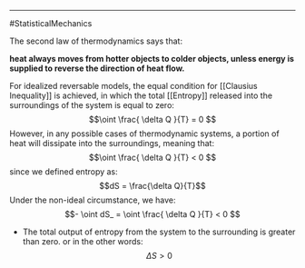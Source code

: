 ----
#StatisticalMechanics 

The second law of thermodynamics says that:

 **heat always moves from hotter objects to colder objects, unless energy is supplied to reverse the direction of heat flow.** 

For idealized reversable models, the equal condition for [[Clausius Inequality]] is achieved, in which the total [[Entropy]] released into the surroundings of the system is equal to zero:
$$\oint \frac{ \delta Q }{T} = 0 $$
However, in any possible cases of thermodynamic systems, a portion of heat will dissipate into the surroundings, meaning that:
$$\oint \frac{ \delta Q }{T} < 0 $$
since we defined entropy as:
$$dS = \frac{\delta Q}{T}$$
Under the non-ideal circumstance, we have:
$$- \oint dS_ =  \oint \frac{ \delta Q }{T}  < 0 $$
- The total output of entropy from the system to the surrounding is greater than zero. 
or in the other words:
$$\Delta S > 0$$